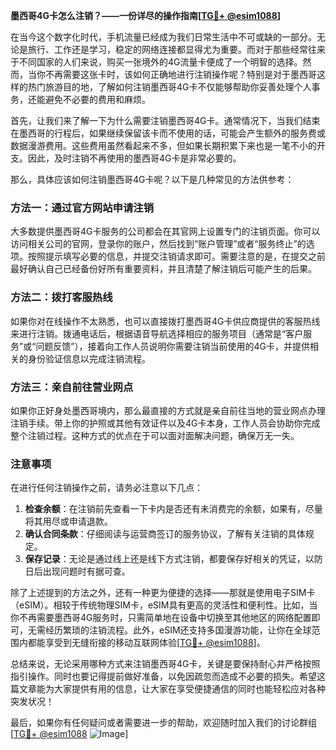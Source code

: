 **墨西哥4G卡怎么注销？——一份详尽的操作指南[[TG💪+ @esim1088](https://t.me/s/esim1088)]**

在当今这个数字化时代，手机流量已经成为我们日常生活中不可或缺的一部分。无论是旅行、工作还是学习，稳定的网络连接都显得尤为重要。而对于那些经常往来于不同国家的人们来说，购买一张境外的4G流量卡便成了一个明智的选择。然而，当你不再需要这张卡时，该如何正确地进行注销操作呢？特别是对于墨西哥这样的热门旅游目的地，了解如何注销墨西哥4G卡不仅能够帮助你妥善处理个人事务，还能避免不必要的费用和麻烦。

首先，让我们来了解一下为什么需要注销墨西哥4G卡。通常情况下，当我们结束在墨西哥的行程后，如果继续保留该卡而不使用的话，可能会产生额外的服务费或数据漫游费用。这些费用虽然看起来不多，但如果长期积累下来也是一笔不小的开支。因此，及时注销不再使用的墨西哥4G卡是非常必要的。

那么，具体应该如何注销墨西哥4G卡呢？以下是几种常见的方法供参考：

### 方法一：通过官方网站申请注销

大多数提供墨西哥4G卡服务的公司都会在其官网上设置专门的注销页面。你可以访问相关公司的官网，登录你的账户，然后找到“账户管理”或者“服务终止”的选项。按照提示填写必要的信息，并提交注销请求即可。需要注意的是，在提交之前最好确认自己已经备份好所有重要资料，并且清楚了解注销后可能产生的后果。

### 方法二：拨打客服热线

如果你对在线操作不太熟悉，也可以直接拨打墨西哥4G卡供应商提供的客服热线来进行注销。拨通电话后，根据语音导航选择相应的服务项目（通常是“客户服务”或“问题反馈”），接着向工作人员说明你需要注销当前使用的4G卡，并提供相关的身份验证信息以完成注销流程。

### 方法三：亲自前往营业网点

如果你正好身处墨西哥境内，那么最直接的方式就是亲自前往当地的营业网点办理注销手续。带上你的护照或其他有效证件以及4G卡本身，工作人员会协助你完成整个注销过程。这种方式的优点在于可以面对面解决问题，确保万无一失。

### 注意事项

在进行任何注销操作之前，请务必注意以下几点：

1. **检查余额**：在注销前先查看一下卡内是否还有未消费完的余额，如果有，尽量将其用尽或申请退款。
2. **确认合同条款**：仔细阅读与运营商签订的服务协议，了解有关注销的具体规定。
3. **保存记录**：无论是通过线上还是线下方式注销，都要保存好相关的凭证，以防日后出现问题时有据可查。

除了上述提到的方法之外，还有一种更为便捷的选择——那就是使用电子SIM卡（eSIM）。相较于传统物理SIM卡，eSIM具有更高的灵活性和便利性。比如，当你不再需要墨西哥4G服务时，只需简单地在设备中切换至其他地区的网络配置即可，无需经历繁琐的注销流程。此外，eSIM还支持多国漫游功能，让你在全球范围内都能享受到无缝衔接的移动互联网体验[[TG💪+ @esim1088](https://t.me/s/esim1088)]。

总结来说，无论采用哪种方式来注销墨西哥4G卡，关键是要保持耐心并严格按照指引操作。同时也要记得提前做好准备，以免因疏忽而造成不必要的损失。希望这篇文章能为大家提供有用的信息，让大家在享受便捷通信的同时也能轻松应对各种突发状况！

最后，如果你有任何疑问或者需要进一步的帮助，欢迎随时加入我们的讨论群组[[TG💪+ @esim1088](https://t.me/s/esim1088) ![Image](https://i.postimg.cc/4NQfJmqS/Snipaste-2025-05-13-00-14-12.png)]
